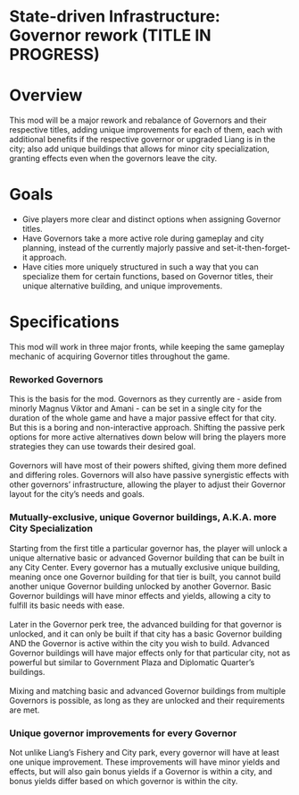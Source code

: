 # State-driven Infrastructure: Governor rework (TITLE IN PROGRESS) 


# Overview
This mod will be a major rework and rebalance of Governors and their respective titles, adding unique improvements for each of them, each with additional benefits if the respective governor or upgraded Liang is in the city; also add unique buildings that allows for minor city specialization, granting effects even when the governors leave the city.
# Goals
 * Give players more clear and distinct options when assigning Governor titles. 
 * Have Governors take a more active role during gameplay and city planning, instead of the currently majorly passive and set-it-then-forget-it approach.
 * Have cities more uniquely structured in such a way that you can specialize them for certain functions, based on Governor titles, their unique alternative building, and unique improvements. 
# Specifications
 This mod will work in three major fronts, while keeping the same gameplay mechanic of acquiring Governor titles throughout the game. 
### Reworked Governors
This is the basis for the mod. Governors as they currently are - aside from minorly Magnus Viktor and Amani - can be set in a single city for the duration of the whole game and have a major passive effect for that city. But this is a boring and non-interactive approach. Shifting the passive perk options for more active alternatives down below will bring the players more strategies they can use towards their desired goal. <br/> <br/> Governors will have most of their powers shifted, giving them more defined and differing roles. Governors will also have passive synergistic effects with other governors’ infrastructure, allowing the player to adjust their Governor layout for the city’s needs and goals.  
### Mutually-exclusive, unique Governor buildings, A.K.A. more City Specialization
Starting from the first title a particular governor has, the player will unlock a unique alternative basic or advanced Governor building that can be built in any City Center. Every governor has a mutually exclusive unique building, meaning once one Governor building for that tier is built, you cannot build another unique Governor building unlocked by another Governor. Basic Governor buildings will have minor effects and yields, allowing a city to fulfill its basic needs with ease.  <br/> <br/> Later in the Governor perk tree, the advanced building for that governor is unlocked, and it can only be built if that city has a basic Governor building AND the Governor is active within the city you wish to build. Advanced Governor buildings will have major effects only for that particular city, not as powerful but similar to Government Plaza and Diplomatic Quarter’s buildings.
<br/> <br/> Mixing and matching basic and advanced Governor buildings from multiple Governors is possible, as long as they are unlocked and their requirements are met.
### Unique governor improvements for every Governor
Not unlike Liang’s Fishery and City park, every governor will have at least one unique improvement. These improvements will have minor yields and effects, but will also gain bonus yields if a Governor is within a city, and bonus yields differ based on which governor is within the city.
